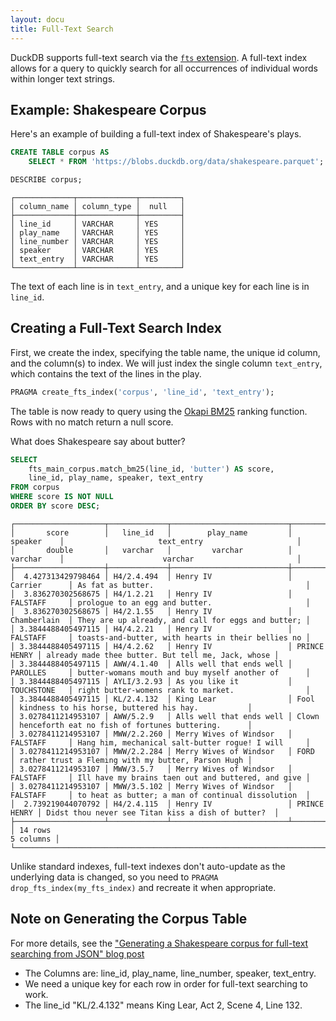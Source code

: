 ```yaml
---
layout: docu
title: Full-Text Search
---
```


DuckDB supports full-text search via the [`fts` extension](../../extensions/full_text_search).
A full-text index allows for a query to quickly search for all occurrences of individual words within longer text strings.

## Example: Shakespeare Corpus

Here's an example of building a full-text index of Shakespeare's plays.

```sql
CREATE TABLE corpus AS
    SELECT * FROM 'https://blobs.duckdb.org/data/shakespeare.parquet';
```

```sql
DESCRIBE corpus;
```

```text
┌─────────────┬─────────────┬─────────┐
│ column_name │ column_type │  null   │
├─────────────┼─────────────┼─────────┤
│ line_id     │ VARCHAR     │ YES     │
│ play_name   │ VARCHAR     │ YES     │
│ line_number │ VARCHAR     │ YES     │
│ speaker     │ VARCHAR     │ YES     │
│ text_entry  │ VARCHAR     │ YES     │
└─────────────┴─────────────┴─────────┘
```

The text of each line is in `text_entry`, and a unique key for each line is in `line_id`.

## Creating a Full-Text Search Index

First, we create the index, specifying the table name, the unique id column, and the column(s) to index. We will just index the single column `text_entry`, which contains the text of the lines in the play.

```sql
PRAGMA create_fts_index('corpus', 'line_id', 'text_entry');
```

The table is now ready to query using the [Okapi BM25](https://en.wikipedia.org/wiki/Okapi_BM25) ranking function.  Rows with no match return a null score.

What does Shakespeare say about butter?

```sql
SELECT
    fts_main_corpus.match_bm25(line_id, 'butter') AS score,
    line_id, play_name, speaker, text_entry
FROM corpus
WHERE score IS NOT NULL
ORDER BY score DESC;
```

```text
┌────────────────────┬─────────────┬──────────────────────────┬──────────────┬────────────────────────────────────────────────────┐
│       score        │   line_id   │        play_name         │   speaker    │                     text_entry                     │
│       double       │   varchar   │         varchar          │   varchar    │                      varchar                       │
├────────────────────┼─────────────┼──────────────────────────┼──────────────┼────────────────────────────────────────────────────┤
│  4.427313429798464 │ H4/2.4.494  │ Henry IV                 │ Carrier      │ As fat as butter.                                  │
│  3.836270302568675 │ H4/1.2.21   │ Henry IV                 │ FALSTAFF     │ prologue to an egg and butter.                     │
│  3.836270302568675 │ H4/2.1.55   │ Henry IV                 │ Chamberlain  │ They are up already, and call for eggs and butter; │
│ 3.3844488405497115 │ H4/4.2.21   │ Henry IV                 │ FALSTAFF     │ toasts-and-butter, with hearts in their bellies no │
│ 3.3844488405497115 │ H4/4.2.62   │ Henry IV                 │ PRINCE HENRY │ already made thee butter. But tell me, Jack, whose │
│ 3.3844488405497115 │ AWW/4.1.40  │ Alls well that ends well │ PAROLLES     │ butter-womans mouth and buy myself another of      │
│ 3.3844488405497115 │ AYLI/3.2.93 │ As you like it           │ TOUCHSTONE   │ right butter-womens rank to market.                │
│ 3.3844488405497115 │ KL/2.4.132  │ King Lear                │ Fool         │ kindness to his horse, buttered his hay.           │
│ 3.0278411214953107 │ AWW/5.2.9   │ Alls well that ends well │ Clown        │ henceforth eat no fish of fortunes buttering.      │
│ 3.0278411214953107 │ MWW/2.2.260 │ Merry Wives of Windsor   │ FALSTAFF     │ Hang him, mechanical salt-butter rogue! I will     │
│ 3.0278411214953107 │ MWW/2.2.284 │ Merry Wives of Windsor   │ FORD         │ rather trust a Fleming with my butter, Parson Hugh │
│ 3.0278411214953107 │ MWW/3.5.7   │ Merry Wives of Windsor   │ FALSTAFF     │ Ill have my brains taen out and buttered, and give │
│ 3.0278411214953107 │ MWW/3.5.102 │ Merry Wives of Windsor   │ FALSTAFF     │ to heat as butter; a man of continual dissolution  │
│  2.739219044070792 │ H4/2.4.115  │ Henry IV                 │ PRINCE HENRY │ Didst thou never see Titan kiss a dish of butter?  │
├────────────────────┴─────────────┴──────────────────────────┴──────────────┴────────────────────────────────────────────────────┤
│ 14 rows                                                                                                               5 columns │
└─────────────────────────────────────────────────────────────────────────────────────────────────────────────────────────────────┘
```

Unlike standard indexes, full-text indexes don't auto-update as the underlying data is changed, so you need to `PRAGMA drop_fts_index(my_fts_index)` and recreate it when appropriate.

## Note on Generating the Corpus Table

For more details, see the ["Generating a Shakespeare corpus for full-text searching from JSON" blog post](https://duckdb.blogspot.com/2023/04/generating-shakespeare-corpus-for-full.html)
* The Columns are: line_id, play_name, line_number, speaker, text_entry.
* We need a unique key for each row in order for full-text searching to work.
* The line_id "KL/2.4.132" means King Lear, Act 2, Scene 4, Line 132.
